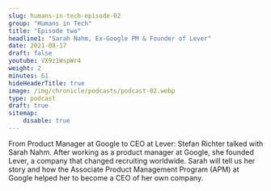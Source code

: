 ```yaml
---
slug: humans-in-tech-episode-02
group: "Humans in Tech"
title: "Episode two"
headline1: "Sarah Nahm, Ex-Google PM & Founder of Lever"
date: 2021-08-17
draft: false
youtube: VX9z1WspWr4
weight: 2
minutes: 61
hideHeaderTitle: true
image: /img/chronicle/podcasts/podcast-02.webp
type: podcast
draft: true
sitemap:
    disable: true
---
```


From Product Manager at Google to CEO at Lever: Stefan Richter talked with Sarah Nahm. After working as a product manager at Google, she founded Lever, a company that changed recruiting worldwide. Sarah will tell us her story and how the Associate Product Management Program (APM) at Google helped her to become a CEO of her own company.
